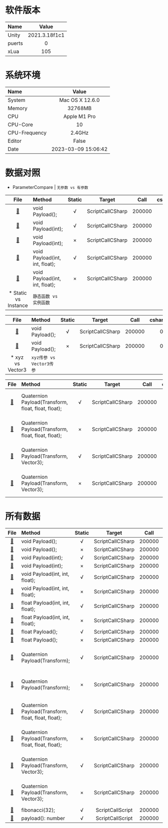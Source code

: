
# 软件版本
| Name            | Value             |
| :----           | :----:            |
| Unity           | 2021.3.18f1c1               |
| puerts          | 0               |
| xLua            | 105               |
# 系统环境
| Name            | Value             |
| :----           | :----:            |
| System          | Mac OS X 12.6.0               |
| Memory          | 32768MB             |
| CPU             | Apple M1 Pro               |
| CPU-Core        | 10               |
| CPU-Frequency   | 2.4GHz            |
| Editor          | False               |
| Date            | 2023-03-09 15:06:42               |
# 数据对照
* ParameterCompare | 	`无参数 vs 有参数`

| File      | Method    | Static    | Target    | Call      | csharp(ms)| puerts(ms)| xLua(ms)  | csharpResult  | puertsResult  | xLuaResult    |
| :----:    | :----     | :----:    | :----:    | :----:    | :----:    | :----:    | :----:    | :----:        | :----:        | :----:        |
| [:page_facing_up:](//Assets/CScripts/Examples/Example01.cs)       | void Payload();       | √       | ScriptCallCSharp       | 200000       | 0.0       | 13.0       | 5.2       | `null`           | `null`           | `null`          |
| [:page_facing_up:](//Assets/CScripts/Examples/Example10.cs)       | void Payload(int);       | √       | ScriptCallCSharp       | 200000       | 0.0       | 14.0       | 5.7       | `null`           | `null`           | `null`          |
| [:page_facing_up:](//Assets/CScripts/Examples/Example11.cs)       | void Payload(int);       | ×       | ScriptCallCSharp       | 200000       | 0.0       | 16.0       | 12.9       | `null`           | `null`           | `null`          |
| [:page_facing_up:](//Assets/CScripts/Examples/Example12.cs)       | void Payload(int, int, float);       | √       | ScriptCallCSharp       | 200000       | 0.0       | 15.0       | 8.3       | `null`           | `null`           | `null`          |
| [:page_facing_up:](//Assets/CScripts/Examples/Example13.cs)       | void Payload(int, int, float);       | ×       | ScriptCallCSharp       | 200000       | 0.0       | 18.0       | 16.0       | `null`           | `null`           | `null`          |
* Static vs Instance | 	`静态函数 vs 实例函数`

| File      | Method    | Static    | Target    | Call      | csharp(ms)| puerts(ms)| xLua(ms)  | csharpResult  | puertsResult  | xLuaResult    |
| :----:    | :----     | :----:    | :----:    | :----:    | :----:    | :----:    | :----:    | :----:        | :----:        | :----:        |
| [:page_facing_up:](//Assets/CScripts/Examples/Example01.cs)       | void Payload();       | √       | ScriptCallCSharp       | 200000       | 0.0       | 13.0       | 5.2       | `null`           | `null`           | `null`          |
| [:page_facing_up:](//Assets/CScripts/Examples/Example02.cs)       | void Payload();       | ×       | ScriptCallCSharp       | 200000       | 0.0       | 15.0       | 24.1       | `null`           | `null`           | `null`          |
* xyz vs Vector3 | 	`xyz传参 vs Vector3传参`

| File      | Method    | Static    | Target    | Call      | csharp(ms)| puerts(ms)| xLua(ms)  | csharpResult  | puertsResult  | xLuaResult    |
| :----:    | :----     | :----:    | :----:    | :----:    | :----:    | :----:    | :----:    | :----:        | :----:        | :----:        |
| [:page_facing_up:](//Assets/CScripts/Examples/Example32.cs)       | Quaternion Payload(Transform, float, float, float);       | √       | ScriptCallCSharp       | 200000       | 32.7       | 42.0       | 76.1       | (0.19029, 0.27796, 0.38369, 0.85983)           | (0.19029, 0.27796, 0.38369, 0.85983)           | (0.19029, 0.27796, 0.38369, 0.85983)          |
| [:page_facing_up:](//Assets/CScripts/Examples/Example33.cs)       | Quaternion Payload(Transform, float, float, float);       | ×       | ScriptCallCSharp       | 200000       | 32.5       | 43.0       | 92.5       | (0.19029, 0.27796, 0.38369, 0.85983)           | (0.19029, 0.27796, 0.38369, 0.85983)           | (0.19029, 0.27796, 0.38369, 0.85983)          |
| [:page_facing_up:](//Assets/CScripts/Examples/Example34.cs)       | Quaternion Payload(Transform, Vector3);       | √       | ScriptCallCSharp       | 200000       | 12.3       | 41.0       | 78.5       | (0.15357, 0.28786, 0.43503, -0.83923)           | (0.15357, 0.28786, 0.43503, -0.83923)           | (0.15357, 0.28786, 0.43503, -0.83923)          |
| [:page_facing_up:](//Assets/CScripts/Examples/Example35.cs)       | Quaternion Payload(Transform, Vector3);       | ×       | ScriptCallCSharp       | 200000       | 12.2       | 42.0       | 92.3       | (0.15357, 0.28786, 0.43503, -0.83923)           | (0.15357, 0.28786, 0.43503, -0.83923)           | (0.15357, 0.28786, 0.43503, -0.83923)          |
# 所有数据
| File      | Method    | Static    | Target    | Call      | csharp(ms)| puerts(ms)| xLua(ms)  | csharpResult  | puertsResult  | xLuaResult    |
| :----:    | :----     | :----:    | :----:    | :----:    | :----:    | :----:    | :----:    | :----:        | :----:        | :----:        |
| [:page_facing_up:](//Assets/CScripts/Examples/Example01.cs)       | void Payload();       | √       | ScriptCallCSharp       | 200000       | 0.0       | 13.0       | 5.2       | `null`           | `null`           | `null`          |
| [:page_facing_up:](//Assets/CScripts/Examples/Example02.cs)       | void Payload();       | ×       | ScriptCallCSharp       | 200000       | 0.0       | 15.0       | 24.1       | `null`           | `null`           | `null`          |
| [:page_facing_up:](//Assets/CScripts/Examples/Example10.cs)       | void Payload(int);       | √       | ScriptCallCSharp       | 200000       | 0.0       | 14.0       | 5.7       | `null`           | `null`           | `null`          |
| [:page_facing_up:](//Assets/CScripts/Examples/Example11.cs)       | void Payload(int);       | ×       | ScriptCallCSharp       | 200000       | 0.0       | 16.0       | 12.9       | `null`           | `null`           | `null`          |
| [:page_facing_up:](//Assets/CScripts/Examples/Example12.cs)       | void Payload(int, int, float);       | √       | ScriptCallCSharp       | 200000       | 0.0       | 15.0       | 8.3       | `null`           | `null`           | `null`          |
| [:page_facing_up:](//Assets/CScripts/Examples/Example13.cs)       | void Payload(int, int, float);       | ×       | ScriptCallCSharp       | 200000       | 0.0       | 18.0       | 16.0       | `null`           | `null`           | `null`          |
| [:page_facing_up:](//Assets/CScripts/Examples/Example20.cs)       | float Payload(int, int, float);       | √       | ScriptCallCSharp       | 200000       | 0.2       | 20.0       | 9.1       | 5.999976E+10           | 6.00003E+10           | 60000300000          |
| [:page_facing_up:](//Assets/CScripts/Examples/Example21.cs)       | float Payload(int, int, float);       | ×       | ScriptCallCSharp       | 200000       | 0.2       | 20.0       | 29.5       | 5.999976E+10           | 6.00003E+10           | 60000300000          |
| [:page_facing_up:](//Assets/CScripts/Examples/Example22.cs)       | float Payload();       | √       | ScriptCallCSharp       | 200000       | 0.2       | 15.0       | 10.7       | 1200000           | 1200000           | 1200000          |
| [:page_facing_up:](//Assets/CScripts/Examples/Example23.cs)       | float Payload();       | ×       | ScriptCallCSharp       | 200000       | 0.2       | 16.0       | 24.6       | 1200000           | 1200000           | 1200000          |
| [:page_facing_up:](//Assets/CScripts/Examples/Example30.cs)       | Quaternion Payload(Transform);       | √       | ScriptCallCSharp       | 200000       | 12.4       | 40.0       | 67.0       | (-0.57196, -0.56204, -0.56203, -0.20272)           | (-0.57196, -0.56204, -0.56203, -0.20272)           | (-0.57196, -0.56204, -0.56203, -0.20272)          |
| [:page_facing_up:](//Assets/CScripts/Examples/Example31.cs)       | Quaternion Payload(Transform);       | ×       | ScriptCallCSharp       | 200000       | 12.7       | 41.0       | 80.4       | (-0.57196, -0.56204, -0.56203, -0.20272)           | (-0.57196, -0.56204, -0.56203, -0.20272)           | (-0.57196, -0.56204, -0.56203, -0.20272)          |
| [:page_facing_up:](//Assets/CScripts/Examples/Example32.cs)       | Quaternion Payload(Transform, float, float, float);       | √       | ScriptCallCSharp       | 200000       | 32.7       | 42.0       | 76.1       | (0.19029, 0.27796, 0.38369, 0.85983)           | (0.19029, 0.27796, 0.38369, 0.85983)           | (0.19029, 0.27796, 0.38369, 0.85983)          |
| [:page_facing_up:](//Assets/CScripts/Examples/Example33.cs)       | Quaternion Payload(Transform, float, float, float);       | ×       | ScriptCallCSharp       | 200000       | 32.5       | 43.0       | 92.5       | (0.19029, 0.27796, 0.38369, 0.85983)           | (0.19029, 0.27796, 0.38369, 0.85983)           | (0.19029, 0.27796, 0.38369, 0.85983)          |
| [:page_facing_up:](//Assets/CScripts/Examples/Example34.cs)       | Quaternion Payload(Transform, Vector3);       | √       | ScriptCallCSharp       | 200000       | 12.3       | 41.0       | 78.5       | (0.15357, 0.28786, 0.43503, -0.83923)           | (0.15357, 0.28786, 0.43503, -0.83923)           | (0.15357, 0.28786, 0.43503, -0.83923)          |
| [:page_facing_up:](//Assets/CScripts/Examples/Example35.cs)       | Quaternion Payload(Transform, Vector3);       | ×       | ScriptCallCSharp       | 200000       | 12.2       | 42.0       | 92.3       | (0.15357, 0.28786, 0.43503, -0.83923)           | (0.15357, 0.28786, 0.43503, -0.83923)           | (0.15357, 0.28786, 0.43503, -0.83923)          |
| [:page_facing_up:](//Assets/CScripts/Examples/Example91.cs)       | fibonacci(32);       | √       | ScriptCallScript       | 200000       | 0.0       | 271.0       | 447.1       | `null`           | `null`           | `null`          |
| [:page_facing_up:](//Assets/CScripts/Examples/Example92.cs)       | payload(): number       | √       | ScriptCallScript       | 200000       | 0.2       | 6.0       | 9.1       | 1200000           | 1200000           | 1200000          |